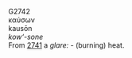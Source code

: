 <body>
  <p>G2742<br>  καύσων  <br> kausōn  <br><i>kow‘-sone </i><br>From <a href="g2741.htm">2741</a>  a <i>glare:</i> - (burning) heat.<br></p>
 </body>